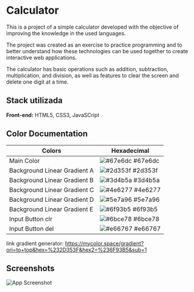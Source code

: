 
# Calculator

This is a project of a simple calculator developed with the objective of improving the knowledge in the used languages.

 The project was created as an exercise to practice programming and to better understand how these technologies can be used together to create interactive web applications. 
 
 The calculator has basic operations such as addition, subtraction, multiplication, and division, as well as features to clear the screen and delete one digit at a time.

## Stack utilizada

**Front-end:** HTML5, CSS3, JavaSCript

## Color Documentation

| Colors               | Hexadecimal                                                |
| ----------------- | ---------------------------------------------------------------- |
| Main Color    | ![#67e6dc](https://via.placeholder.com/10/67e6dc?text=+) #67e6dc |
| Background Linear Gradient A       | ![#2d353f](https://via.placeholder.com/10/2d353f?text=+) #2d353f |
| Background Linear Gradient B       | ![#3d4b5a](https://via.placeholder.com/10/3d4b5a?text=+) #3d4b5a |
| Background Linear Gradient C       | ![#4e6277](https://via.placeholder.com/10/4e6277?text=+) #4e6277 |
| Background Linear Gradient D       | ![#5e7a96](https://via.placeholder.com/10/5e7a96?text=+) #5e7a96 |
| Background Linear Gradient E       | ![#6f93b5](https://via.placeholder.com/10/6f93b5?text=+) #6f93b5 |
| Input Button clr       | ![#6bce78](https://via.placeholder.com/10/6bce78?text=+) #6bce78 |
| Input Button del        | ![#e66767](https://via.placeholder.com/10/e66767?text=+) #e66767 |


link gradient generator: https://mycolor.space/gradient?ori=to+top&hex=%232D353F&hex2=%236F93B5&sub=1

## Screenshots

![App Screenshot](https://live.staticflickr.com/65535/52859395240_41ba9ec4bc_b.jpg)

